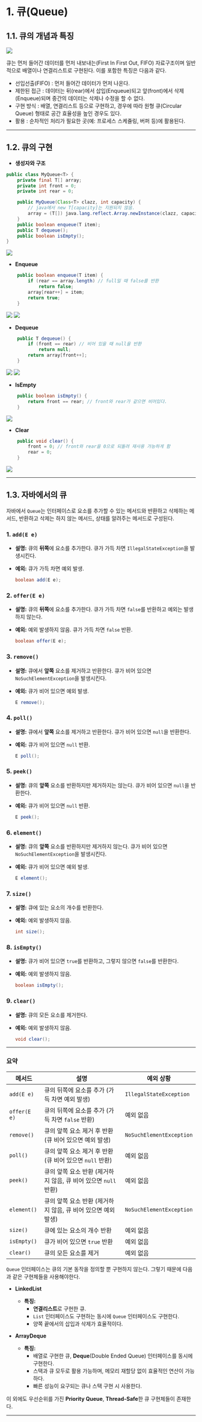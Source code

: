 # 1. 큐(Queue)
## 1.1. 큐의 개념과 특징
![](https://velog.velcdn.com/images/hueyjeong/post/41b4b5e2-81ab-4dc1-beac-fce5b8fa7587/image.png)

큐는 먼저 들어간 데이터를 먼저 내보내는(First In First Out, FIFO)  자료구조이며 일반적으로 배열이나 연결리스트로 구현된다. 이를 포함한 특징은 다음과 같다.
* 선입선출(FIFO) : 먼저 들어간 데이터가 먼저 나온다. 
* 제한된 접근 : 데이터는 뒤(rear)에서 삽입(Enqueue)되고 앞(front)에서 삭제(Enqueue)되며 중간의 데이터는 삭제나 수정을 할 수 없다.
* 구현 방식 : 배열, 연결리스트 등으로 구현하고, 경우에 따라 원형 큐(Circular Queue) 형태로 공간 효율성을 높인 경우도 있다.
* 활용 : 순차적인 처리가 필요한 곳(예: 프로세스 스케쥴링, 버퍼 등)에 활용된다.
---
## 1.2. 큐의 구현
* **생성자와 구조**
```java
public class MyQueue<T> {
    private final T[] array;
    private int front = 0;
    private int rear = 0;

    public MyQueue(Class<T> clazz, int capacity) {
        // java에서 new T[capacity]는 지원되지 않음.
        array = (T[]) java.lang.reflect.Array.newInstance(clazz, capacity);
    }
    public boolean enqueue(T item);
    public T dequeue();
    public boolean isEmpty();
}
```
![](https://velog.velcdn.com/images/hueyjeong/post/3a384e07-8ac3-4706-9aee-e9cc795e0e63/image.png)

* **Enqueue**
```java
    public boolean enqueue(T item) {
        if (rear == array.length) // full일 때 false를 반환
            return false;
        array[rear++] = item;
        return true;
    }
```
![](https://velog.velcdn.com/images/hueyjeong/post/9cfb5766-3e49-4c23-a8aa-f676abc41691/image.png)
![](https://velog.velcdn.com/images/hueyjeong/post/f8ed66b3-931c-4266-a516-a53adc9a13ae/image.png)

* **Dequeue**
```java
    public T dequeue() {
        if (front == rear) // 비어 있을 때 null을 반환
            return null;
        return array[front++];
    }
```
![](https://velog.velcdn.com/images/hueyjeong/post/f0ad6ff3-6b17-4d9d-8c5e-829a9ed9df2c/image.png)
![](https://velog.velcdn.com/images/hueyjeong/post/dc9555ce-5ab0-4b46-85d2-68984eeaab8e/image.png)

* **IsEmpty**
```java
    public boolean isEmpty() {
        return front == rear; // front와 rear가 같으면 비어있다.
    }
```
![](https://velog.velcdn.com/images/hueyjeong/post/2c42bd81-ad5a-48df-961c-2e8d5964de79/image.png)

* **Clear**
```java
    public void clear() {
        front = 0; // front와 rear을 0으로 되돌려 재사용 가능하게 함
        rear = 0;
    }
```
![](https://velog.velcdn.com/images/hueyjeong/post/80f15edb-bc21-4065-b891-7d0b4593b442/image.png)

---
## 1.3. 자바에서의 큐

자바에서 `Queue`는 인터페이스로 요소를 추가할 수 있는 메서드와 반환하고 삭제하는 메서드, 반환하고 삭제는 하지 않는 메서드, 상태를 알려주는 메서드로 구성된다.

### 1. **`add(E e)`**
*  **설명:** 큐의 **뒤쪽**에 요소를 추가한다. 큐가 가득 차면 `IllegalStateException`을 발생시킨다.
*  **예외:** 큐가 가득 차면 예외 발생.

   ```java
   boolean add(E e);
   ```

### 2. **`offer(E e)`**
*  **설명:** 큐의 **뒤쪽**에 요소를 추가한다. 큐가 가득 차면 `false`를 반환하고 예외는 발생하지 않는다.
*  **예외:** 예외 발생하지 않음. 큐가 가득 차면 `false` 반환.

   ```java
   boolean offer(E e);
   ```

### 3. **`remove()`**
*  **설명:** 큐에서 **앞쪽** 요소를 제거하고 반환한다. 큐가 비어 있으면 `NoSuchElementException`을 발생시킨다.
*  **예외:** 큐가 비어 있으면 예외 발생.

   ```java
   E remove();
   ```

### 4. **`poll()`**
*  **설명:** 큐에서 **앞쪽** 요소를 제거하고 반환한다. 큐가 비어 있으면 `null`을 반환한다.
*  **예외:** 큐가 비어 있으면 `null` 반환.

   ```java
   E poll();
   ```

### 5. **`peek()`**
*  **설명:** 큐의 **앞쪽** 요소를 반환하지만 제거하지는 않는다. 큐가 비어 있으면 `null`을 반환한다.
*  **예외:** 큐가 비어 있으면 `null` 반환.

   ```java
   E peek();
   ```

### 6. **`element()`**
*  **설명:** 큐의 **앞쪽** 요소를 반환하지만 제거하지 않는다. 큐가 비어 있으면 `NoSuchElementException`을 발생시킨다.
*  **예외:** 큐가 비어 있으면 예외 발생.

   ```java
   E element();
   ```

### 7. **`size()`**
*  **설명:** 큐에 있는 요소의 개수를 반환한다.
*  **예외:** 예외 발생하지 않음.

   ```java
   int size();
   ```

### 8. **`isEmpty()`**
*  **설명:** 큐가 비어 있으면 `true`를 반환하고, 그렇지 않으면 `false`를 반환한다.
*  **예외:** 예외 발생하지 않음.

   ```java
   boolean isEmpty();
   ```

### 9. **`clear()`**
*  **설명:** 큐의 모든 요소를 제거한다.
*  **예외:** 예외 발생하지 않음.

   ```java
   void clear();
   ```

---

### 요약

| 메서드          | 설명                                                    | 예외 상황 |
|-----------------|---------------------------------------------------------|----------|
| `add(E e)`      | 큐의 뒤쪽에 요소를 추가 (가득 차면 예외 발생)             | `IllegalStateException` |
| `offer(E e)`    | 큐의 뒤쪽에 요소를 추가 (가득 차면 `false` 반환)         | 예외 없음 |
| `remove()`      | 큐의 앞쪽 요소 제거 후 반환 (큐 비어 있으면 예외 발생)     | `NoSuchElementException` |
| `poll()`        | 큐의 앞쪽 요소 제거 후 반환 (큐 비어 있으면 `null` 반환)   | 예외 없음 |
| `peek()`        | 큐의 앞쪽 요소 반환 (제거하지 않음, 큐 비어 있으면 `null` 반환) | 예외 없음 |
| `element()`     | 큐의 앞쪽 요소 반환 (제거하지 않음, 큐 비어 있으면 예외 발생) | `NoSuchElementException` |
| `size()`        | 큐에 있는 요소의 개수 반환                               | 예외 없음 |
| `isEmpty()`     | 큐가 비어 있으면 `true` 반환                            | 예외 없음 |
| `clear()`       | 큐의 모든 요소를 제거                                   | 예외 없음 |

`Queue` 인터페이스는 큐의 기본 동작을 정의할 뿐 구현하지 않는다. 그렇기 때문에 다음과 같은 구현체들을 사용해야한다.

* **LinkedList**
  * **특징:** 
    * **연결리스트**로 구현한 큐.
    *  `List` 인터페이스도 구현하는 동시에 `Queue` 인터페이스도 구현한다.
    *  양쪽 끝에서의 삽입과 삭제가 효율적이다.

* **ArrayDeque**
  * **특징:**
     *  배열로 구현한 큐, **Deque**(Double Ended Queue) 인터페이스를 동시에 구현한다.
     *  스택과 큐 모두로 활용 가능하며, 메모리 재할당 없이 효율적인 연산이 가능하다.
     * 빠른 성능이 요구되는 큐나 스택 구현 시 사용한다.

이 외에도 우선순위를 가진 **Priority Queue**, **Thread-Safe**한 큐 구현체들이 존재한다.

---
